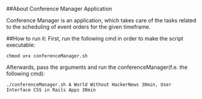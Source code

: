 ##About Conference Manager Application

Conference Manager is an application, which takes care of the tasks related to the scheduling of event orders for the given timeframe.

##How to run it:
First, run the following cmd in order to make the script executable:

`chmod u+x conferenceManager.sh`

Afterwards, pass the arguments and run the conferenceManager(f.e. the following cmd):

`./conferenceManager.sh A World Without HackerNews 30min, User Interface CSS in Rails Apps 30min`